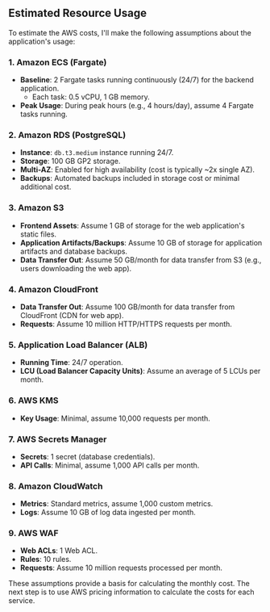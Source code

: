 ## Estimated Resource Usage

To estimate the AWS costs, I'll make the following assumptions about the application's usage:

### 1. Amazon ECS (Fargate)
- **Baseline**: 2 Fargate tasks running continuously (24/7) for the backend application.
  - Each task: 0.5 vCPU, 1 GB memory.
- **Peak Usage**: During peak hours (e.g., 4 hours/day), assume 4 Fargate tasks running.

### 2. Amazon RDS (PostgreSQL)
- **Instance**: `db.t3.medium` instance running 24/7.
- **Storage**: 100 GB GP2 storage.
- **Multi-AZ**: Enabled for high availability (cost is typically ~2x single AZ).
- **Backups**: Automated backups included in storage cost or minimal additional cost.

### 3. Amazon S3
- **Frontend Assets**: Assume 1 GB of storage for the web application's static files.
- **Application Artifacts/Backups**: Assume 10 GB of storage for application artifacts and database backups.
- **Data Transfer Out**: Assume 50 GB/month for data transfer from S3 (e.g., users downloading the web app).

### 4. Amazon CloudFront
- **Data Transfer Out**: Assume 100 GB/month for data transfer from CloudFront (CDN for web app).
- **Requests**: Assume 10 million HTTP/HTTPS requests per month.

### 5. Application Load Balancer (ALB)
- **Running Time**: 24/7 operation.
- **LCU (Load Balancer Capacity Units)**: Assume an average of 5 LCUs per month.

### 6. AWS KMS
- **Key Usage**: Minimal, assume 10,000 requests per month.

### 7. AWS Secrets Manager
- **Secrets**: 1 secret (database credentials).
- **API Calls**: Minimal, assume 1,000 API calls per month.

### 8. Amazon CloudWatch
- **Metrics**: Standard metrics, assume 1,000 custom metrics.
- **Logs**: Assume 10 GB of log data ingested per month.

### 9. AWS WAF
- **Web ACLs**: 1 Web ACL.
- **Rules**: 10 rules.
- **Requests**: Assume 10 million requests processed per month.

These assumptions provide a basis for calculating the monthly cost. The next step is to use AWS pricing information to calculate the costs for each service.

